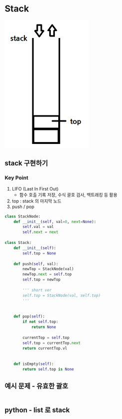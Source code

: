 # Stack
![img.png](assets/img_stack.png)

## stack 구현하기
### Key Point
1. LIFO (Last In First Out)
   - 함수 호출 기록 저장, 수식 괄호 검사, 백트래킹 등 활용
2. top : stack 의 마지막 노드
3. push / pop

```python
class StackNode:
    def __init__(self, val=0, next=None):
        self.val = val
        self.next = next

class Stack:
    def __init__(self):
        self.top = None

    def push(self, val):
        newTop = StackNode(val)
        newTop.next = self.top
        self.top = newTop

        ''' short ver
        self.top = StackNode(val, self.top)
        '''


    def pop(self):
        if not self.top:
            return None

        currentTop = self.top
        self.top = currentTop.next
        return currentTop.vl


    def isEmpty(self):
        return self.top is None
```

## 예시 문제 - 유효한 괄호
```python

```

## python - list 로 stack